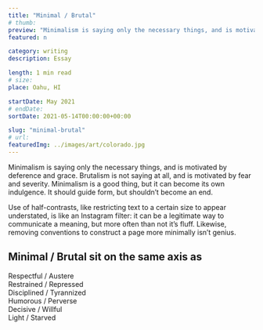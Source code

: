 ```yaml
---
title: "Minimal / Brutal"
# thumb:
preview: "Minimalism is saying only the necessary things, and is motivated by deference and grace. Brutalism is not saying at all, and is motivated by fear and severity. Minimalism is a good thing, but it can become its own indulgence. It should guide form, but shouldn’t become an end."
featured: n

category: writing
description: Essay

length: 1 min read
# size:
place: Oahu, HI

startDate: May 2021
# endDate:
sortDate: 2021-05-14T00:00:00+00:00

slug: "minimal-brutal"
# url:
featuredImg: ../images/art/colorado.jpg
---
```


Minimalism is saying only the necessary things, and is motivated by deference and grace. Brutalism is not saying at all, and is motivated by fear and severity. Minimalism is a good thing, but it can become its own indulgence. It should guide form, but shouldn’t become an end.

Use of half-contrasts, like restricting text to a certain size to appear understated, is like an Instagram filter: it can be a legitimate way to communicate a meaning, but more often than not it’s fluff. Likewise, removing conventions to construct a page more minimally isn’t genius.

## Minimal / Brutal sit on the same axis as

Respectful / Austere<br>
Restrained / Repressed<br>
Disciplined / Tyrannized<br>
Humorous / Perverse<br>
Decisive / Willful<br>
Light / Starved
